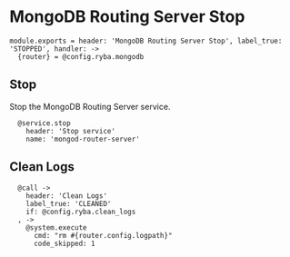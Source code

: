 
# MongoDB Routing Server Stop

    module.exports = header: 'MongoDB Routing Server Stop', label_true: 'STOPPED', handler: ->
      {router} = @config.ryba.mongodb

## Stop

Stop the MongoDB Routing Server service.

      @service.stop
        header: 'Stop service'
        name: 'mongod-router-server'

## Clean Logs

      @call ->
        header: 'Clean Logs'
        label_true: 'CLEANED'
        if: @config.ryba.clean_logs
      , ->
        @system.execute
          cmd: "rm #{router.config.logpath}"
          code_skipped: 1

